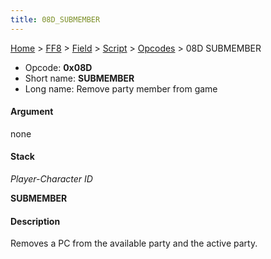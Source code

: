 ```yaml
---
title: 08D_SUBMEMBER
---
```


[Home](../../../../Main_Page.md) > [FF8](../../../../FF8.md) > [Field](../../../Field.md) > [Script](../../Script.md) > [Opcodes](../Opcodes.md) > 08D SUBMEMBER

-   Opcode: **0x08D**
-   Short name: **SUBMEMBER**
-   Long name: Remove party member from game

#### Argument

none

#### Stack

  
*Player-Character ID*

**SUBMEMBER**

#### Description

Removes a PC from the available party and the active party.
